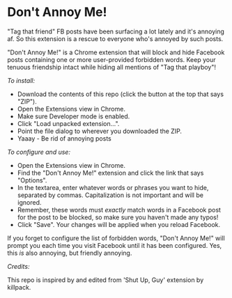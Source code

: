 Don't Annoy Me!
============

"Tag that friend" FB posts have been surfacing a lot lately and it's annoying af. So this extension is a rescue to everyone who's annoyed by such posts.

"Don't Annoy Me!" is a Chrome extension that will block and hide Facebook posts containing one or more user-provided forbidden words. Keep your tenuous friendship intact while hiding all mentions of "Tag that playboy"!


_To install:_

- Download the contents of this repo (click the button at the top that says "ZIP").
- Open the Extensions view in Chrome.
- Make sure Developer mode is enabled.
- Click "Load unpacked extension...".
- Point the file dialog to wherever you downloaded the ZIP.
- Yaaay - Be rid of annoying posts

_To configure and use:_

- Open the Extensions view in Chrome.
- Find the "Don't Annoy Me!" extension and click the link that says "Options".
- In the textarea, enter whatever words or phrases you want to hide, separated by commas. Capitalization is not important and will be ignored.
- Remember, these words must *exactly* match words in a Facebook post for the post to be blocked, so make sure you haven't made any typos!
- Click "Save". Your changes will be applied when you reload Facebook.

If you forget to configure the list of forbidden words, "Don't Annoy Me!" will prompt you each time you visit Facebook until it has been configured. Yes, this *is* also annoying, but friendly annoying.


_Credits:_

This repo is inspired by and edited from 'Shut Up, Guy' extension by killpack.
